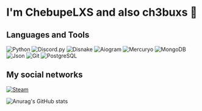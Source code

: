 # I'm ChebupeLXS and also сh3buxs 👋

## Languages and Tools

![Python](https://img.shields.io/badge/-Python-f98cff?style=for-the-badge&logo=python)
![Discord.py](https://img.shields.io/badge/-Discord.py-f98cff?style=for-the-badge&logo=discord)
![Disnake](https://img.shields.io/badge/-Disnake-f98cff?style=for-the-badge&logo=discord)
![Aiogram](https://img.shields.io/badge/-Aiogram-f98cff?style=for-the-badge&logo=telegram)
![Mercuryo](https://img.shields.io/badge/-Mercuryo-f98cff?style=for-the-badge&logo=mercuryo)
![MongoDB](https://img.shields.io/badge/-MongoDB-f98cff?style=for-the-badge&logo=mongodb)
![Json](https://img.shields.io/badge/-Json-f98cff?style=for-the-badge&logo=json)
![Git](https://img.shields.io/badge/-git-f98cff?style=for-the-badge&logo=git)
![PostgreSQL](https://img.shields.io/badge/-PostgreSQL-f98cff?style=for-the-badge&logo=PostgreSQL)

## My social networks

[![Steam](https://img.shields.io/badge/-Steam-f98cff?style=for-the-badge&logo=steam)](https://steamcommunity.com/id/uwuvka)

<!-- [![willianrod's wakatime stats](https://github-readme-stats.vercel.app/api/wakatime?username=ChebupeLXS)](https://github.com/anuraghazra/github-readme-stats) -->

![Anurag's GitHub stats](https://github-readme-stats.vercel.app/api?username=chebupelxs&count_private=true&show_icons=true&bg_color=DEG,f98cff,c658cc&title_color=000000)
